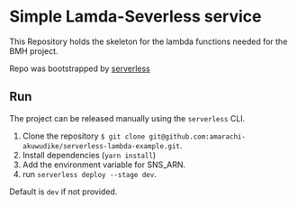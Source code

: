 # Simple Lamda-Severless service

This Repository holds the skeleton for the lambda functions needed for the BMH project.

Repo was bootstrapped by [serverless](https://www.serverless.com/)

## Run 

The project can be released manually using the `serverless` CLI.

1. Clone the repository `$ git clone git@github.com:amarachi-akuwudike/serverless-lambda-example.git`.
2. Install dependencies (`yarn install`)  
3. Add the environment variable for SNS_ARN.
4. run `serverless deploy --stage dev`.  

Default is `dev` if not provided.
